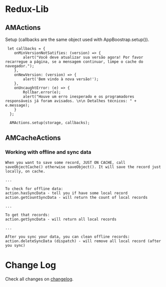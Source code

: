 # Redux-Lib


## AMActions


Setup (callbacks are the same object used with AppBoostrap.setup()).
```
 let callbacks = {
    onMinVersionNotSatifies: (version) => {
        alert("Você deve atualizar sua versão agora! Por favor recarregue a página, se a mensagem continuar, limpe o cache do navegador.");
    },
    onNewVersion: (version) => {
        alert('Bem vindo à nova versão!');
    },
    onUncaughtError: (e) => {
        Rollbar.error(e);
        alert("Houve um erro inesperado e os programadores responsáveis já foram avisados. \n\n Detalhes técnicos: " + e.message);
    }
  };

  AMActions.setup(storage, callbacks);
```

## AMCacheActions


### Working with offline and sync data 

```
When you want to save some record, JUST ON CACHE, call saveObjectCache() otherwise saveObject(). It will save the record just locally, on cache.

...

To check for offline data: 
action.hasSyncData - tell you if have some local record
action.getCountSyncData - will return the count of local records

...

To get that records:
action.getSyncData - will return all local records

... 

After you sync your data, you can clean offline records:
action.deleteSyncData (dispatch) - will remove all local record (after you sync)
```

# Change Log

Check all changes on [changelog](CHANGELOG.md).